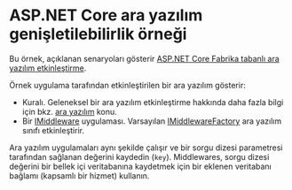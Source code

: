 # <a name="aspnet-core-middleware-extensibility-sample"></a>ASP.NET Core ara yazılım genişletilebilirlik örneği

Bu örnek, açıklanan senaryoları gösterir [ASP.NET Core Fabrika tabanlı ara yazılım etkinleştirme](https://docs.microsoft.com/aspnet/core/fundamentals/middleware/middleware-extensibility).

Örnek uygulama tarafından etkinleştirilen bir ara yazılım gösterir:

* Kuralı. Geleneksel bir ara yazılım etkinleştirme hakkında daha fazla bilgi için bkz. [ara yazılım](https://docs.microsoft.com/aspnet/core/fundamentals/middleware/) konu.
* Bir [IMiddleware](https://docs.microsoft.com/dotnet/api/microsoft.aspnetcore.http.imiddleware) uygulaması. Varsayılan [IMiddlewareFactory](https://docs.microsoft.com/dotnet/api/microsoft.aspnetcore.http.imiddlewarefactory) ara yazılım sınıfı etkinleştirir.

Ara yazılım uygulamaları aynı şekilde çalışır ve bir sorgu dizesi parametresi tarafından sağlanan değerini kaydedin (`key`). Middlewares, sorgu dizesi değerini bir bellek içi veritabanına kaydetmek için bir eklenen veritabanı bağlamı (kapsamlı bir hizmet) kullanın.

